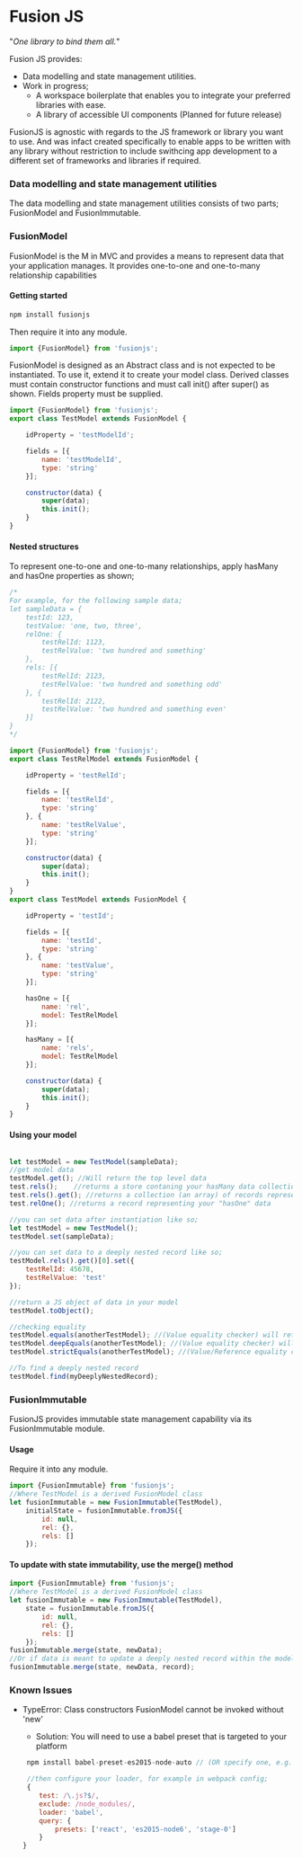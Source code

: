 Fusion JS
============

"*One library to bind them all.*"

Fusion JS provides:
 * Data modelling and state management utilities.
 * Work in progress;
   * A workspace boilerplate that enables you to integrate your preferred libraries with ease. 
   * A library of accessible UI components (Planned for future release)

FusionJS is agnostic with regards to the JS framework or library you want to use. And was infact created specifically to enable apps to be written with any library without restriction to include swithcing app development to a different set of frameworks and libraries if required.


### Data modelling and state management utilities

The data modelling and state management utilities consists of two parts; FusionModel and FusionImmutable.


### FusionModel

FusionModel is the M in MVC and provides a means to represent data that your application manages. It provides
one-to-one and one-to-many relationship capabilities

#### Getting started

```javascript
npm install fusionjs
```

Then require it into any module.
```javascript
import {FusionModel} from 'fusionjs';
```


FusionModel is designed as an Abstract class and is not expected to be instantiated. To use it, extend it to create 
your model class. 
Derived classes must contain constructor functions and must call init() after super() as shown.
Fields property must be supplied.

```javascript
import {FusionModel} from 'fusionjs';
export class TestModel extends FusionModel {

	idProperty = 'testModelId';

	fields = [{
		name: 'testModelId',
		type: 'string'
	}];

	constructor(data) {
		super(data);
		this.init();
	}
}
```


#### Nested structures
To represent one-to-one and one-to-many relationships, apply hasMany and hasOne properties as shown;

```javascript
/*
For example, for the following sample data;
let sampleData = { 
	testId: 123,
	testValue: 'one, two, three',
	relOne: {
		testRelId: 1123,
		testRelValue: 'two hundred and something'
	},
	rels: [{
		testRelId: 2123,
		testRelValue: 'two hundred and something odd'
	}, {
		testRelId: 2122,
		testRelValue: 'two hundred and something even'
	}]
}
*/

import {FusionModel} from 'fusionjs';
export class TestRelModel extends FusionModel {

	idProperty = 'testRelId';

	fields = [{
		name: 'testRelId',
		type: 'string'
	}, {
		name: 'testRelValue',
		type: 'string'
	}];

	constructor(data) {
		super(data);
		this.init();
	}
}
export class TestModel extends FusionModel {

	idProperty = 'testId';

	fields = [{
		name: 'testId',
		type: 'string'
	}, {
		name: 'testValue',
		type: 'string'
	}];

	hasOne = [{
        name: 'rel',
        model: TestRelModel
    }];

	hasMany = [{
        name: 'rels',
        model: TestRelModel
    }];

	constructor(data) {
		super(data);
		this.init();
	}
}
```

#### Using your model
```javascript

let testModel = new TestModel(sampleData);
//get model data
testModel.get(); //Will return the top level data 
test.rels();	//returns a store contaning your hasMany data collection
test.rels().get(); //returns a collection (an array) of records representing your "hasMany" data
test.relOne(); //returns a record representing your "hasOne" data

//you can set data after instantiation like so;
let testModel = new TestModel();
testModel.set(sampleData);

//you can set data to a deeply nested record like so;
testModel.rels().get()[0].set({
	testRelId: 45678,
	testRelValue: 'test'
});

//return a JS object of data in your model
testModel.toObject();

//checking equality
testModel.equals(anotherTestModel); //(Value equality checker) will return true if both models contain the same values (check does NOT include nested data)
testModel.deepEquals(anotherTestModel); //(Value equality checker) will return true if both models contain the same values (check includes nested data)
testModel.strictEquals(anotherTestModel); //(Value/Reference equality checker)  will return true if both models contain the same data (check includes nested data) and are the same instance

//To find a deeply nested record
testModel.find(myDeeplyNestedRecord);
```


### FusionImmutable
FusionJS provides immutable state management capability via its FusionImmutable module.


#### Usage


Require it into any module.
```javascript
import {FusionImmutable} from 'fusionjs';
//Where TestModel is a derived FusionModel class
let fusionImmutable = new FusionImmutable(TestModel),
	initialState = fusionImmutable.fromJS({
		id: null,
		rel: {},
		rels: []
	});
```

#### To update with state immutability, use the merge() method
```javascript
import {FusionImmutable} from 'fusionjs';
//Where TestModel is a derived FusionModel class
let fusionImmutable = new FusionImmutable(TestModel),
	state = fusionImmutable.fromJS({
		id: null,
		rel: {},
		rels: []
	});
fusionImmutable.merge(state, newData);
//Or if data is meant to update a deeply nested record within the model, then pass the record as a third argument;
fusionImmutable.merge(state, newData, record);
```

### Known Issues
 * TypeError: Class constructors FusionModel cannot be invoked without 'new'
   - Solution: You will need to use a babel preset that is targeted to your platform

	```javascript
	 npm install babel-preset-es2015-node-auto // (OR specify one, e.g. babel-preset-es2015-node5, babel-preset-es2015-node6)

	 //then configure your loader, for example in webpack config;
	 {
		test: /\.js?$/,
		exclude: /node_modules/,
		loader: 'babel',
		query: {
			presets: ['react', 'es2015-node6', 'stage-0']
		}
	}
	 ```


